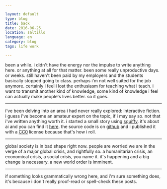 ```yaml
---

layout: default
type: blog
title: back
date: 2016-06-25
location: saltillo
language: en
category: blog
tags: life work

---
```


been a while. i didn't have the energy nor the impulse to write anything here. or anything at all for that matter. been some really unproductive days. or weeks. still haven't been paid by my employers and the students basically stopped going to class. perhaps i'm not well suited for the job anymore. certainly i feel i lost the enthusiasm for teaching what i teach. i want to transmit another kind of knowledge, some kind of knowledge i feel can actually make people's lives better. so it goes.

***

i've been delving into an area i had never really explored: interactive fiction. i guess i've become an amateur expert on the topic, if i may say so. not that i've written anything worth it. i started a small story using [squiffy](http://textadventures.co.uk/squiffy). it's about ai and you can find it [here](3xT). the source code is on [github](https://github.com/jarxg/3xT) and i published it with a [CC0](https://creativecommons.org/publicdomain/zero/1.0/) license because that's how i roll.

***

global society is in bad shape right now. people are worried we are in the verge of a major global crisis, and rightfully so. a humanitarian crisis, an economical crisis, a social crisis, you name it. it's happening and a big change is necessary. a new world order is imminent.

***

if something looks grammatically wrong here, and i'm sure something does, it's because i don't really proof-read or spell-check these posts.
